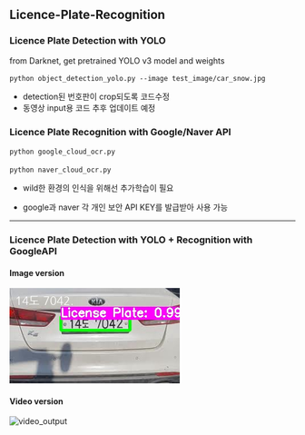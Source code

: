 ## Licence-Plate-Recognition

### Licence Plate Detection with YOLO

from Darknet, get pretrained YOLO v3 model and weights

    python object_detection_yolo.py --image test_image/car_snow.jpg

* detection된 번호판이 crop되도록 코드수정
* 동영상 input용 코드 추후 업데이트 예정

### Licence Plate Recognition with Google/Naver API

    python google_cloud_ocr.py

    python naver_cloud_ocr.py

* wild한 환경의 인식을 위해선 추가학습이 필요

* google과 naver 각 개인 보안 API KEY를 발급받아 사용 가능

----------------------------------------------------------------------------

### Licence Plate Detection with YOLO + Recognition with GoogleAPI
#### Image version


![image_output](Images/sample01.jpg)


#### Video version


![video_output](Images/video_output_saple.git)
